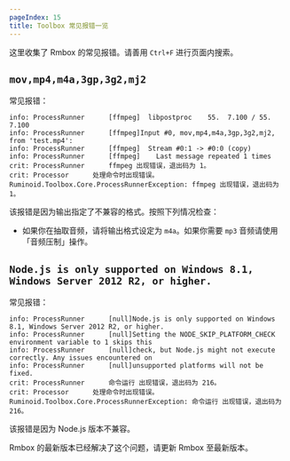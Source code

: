 ```yaml
---
pageIndex: 15
title: Toolbox 常见报错一览
---
```


这里收集了 Rmbox 的常见报错。请善用 `Ctrl+F` 进行页面内搜索。

## `mov,mp4,m4a,3gp,3g2,mj2`

常见报错：

```
info: ProcessRunner      [ffmpeg]  libpostproc    55.  7.100 / 55.  7.100
info: ProcessRunner      [ffmpeg]Input #0, mov,mp4,m4a,3gp,3g2,mj2, from 'test.mp4':
info: ProcessRunner      [ffmpeg]  Stream #0:1 -> #0:0 (copy)
info: ProcessRunner      [ffmpeg]    Last message repeated 1 times
crit: ProcessRunner      ffmpeg 出现错误，退出码为 1。
crit: Processor      处理命令时出现错误。
Ruminoid.Toolbox.Core.ProcessRunnerException: ffmpeg 出现错误，退出码为 1。
```

该报错是因为输出指定了不兼容的格式。按照下列情况检查：

- 如果你在抽取音频，请将输出格式设定为 `m4a`。如果你需要 `mp3` 音频请使用「音频压制」操作。

## `Node.js is only supported on Windows 8.1, Windows Server 2012 R2, or higher.`

常见报错：

```
info: ProcessRunner      [null]Node.js is only supported on Windows 8.1, Windows Server 2012 R2, or higher.
info: ProcessRunner      [null]Setting the NODE_SKIP_PLATFORM_CHECK environment variable to 1 skips this
info: ProcessRunner      [null]check, but Node.js might not execute correctly. Any issues encountered on
info: ProcessRunner      [null]unsupported platforms will not be fixed.
crit: ProcessRunner      命令运行 出现错误，退出码为 216。
crit: Processor      处理命令时出现错误。
Ruminoid.Toolbox.Core.ProcessRunnerException: 命令运行 出现错误，退出码为 216。
```

该报错是因为 Node.js 版本不兼容。

Rmbox 的最新版本已经解决了这个问题，请更新 Rmbox 至最新版本。
